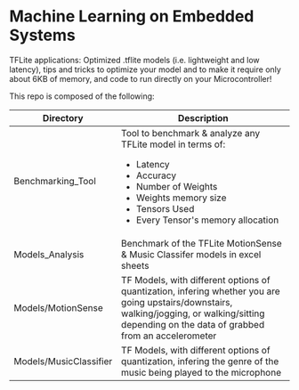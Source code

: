 # Machine Learning on Embedded Systems
TFLite applications: Optimized .tflite models (i.e. lightweight and low latency), tips and tricks to optimize your model and to make it require only about 6KB of memory, and code to run directly on your Microcontroller!

This repo is composed of the following:

|Directory| Description|
|---------|------------|
|Benchmarking_Tool | Tool to benchmark & analyze any TFLite model in terms of: <ul><li>Latency</li><li>Accuracy</li><li>Number of Weights</li><li>Weights memory size</li><li>Tensors Used</li><li>Every Tensor's memory allocation</li></ul>|
|Models_Analysis    | Benchmark of the TFLite MotionSense & Music Classifer models in excel sheets|
|Models/MotionSense| TF Models, with different options of quantization, infering whether you are going upstairs/downstairs, walking/jogging, or walking/sitting depending on the data of grabbed from an accelerometer|
|Models/MusicClassifier| TF Models, with different options of quantization, infering the genre of the music being played to the microphone|